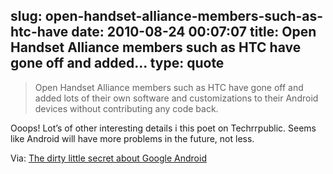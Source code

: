 slug: open-handset-alliance-members-such-as-htc-have
date: 2010-08-24 00:07:07
title: Open Handset Alliance members such as HTC have gone off and added...
type: quote
---

> Open Handset Alliance members such as HTC have gone off and added lots of their own software and customizations to their Android devices without contributing any code back.

Ooops! Lot’s of other interesting details i this poet on Techrrpublic. Seems like Android will have more problems in the future, not less.

 Via: [The dirty little secret about Google Android](http://blogs.techrepublic.com.com/hiner/?p=5855)
